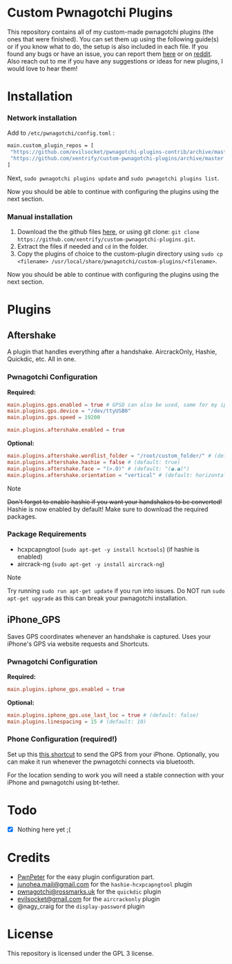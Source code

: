 # Custom Pwnagotchi Plugins
This repository contains all of my custom-made pwnagotchi plugins (the ones that were finished). You can set them up using the following guide(s) or if you know what to do, the setup is also included in each file. If you found any bugs or have an issue, you can report them [here](https://github.com/xentrify/custom-pwnagotchi-plugins/issues/new/choose) or on [reddit](https://reddit.com/u/xentrifydev). Also reach out to me if you have any suggestions or ideas for new plugins, I would love to hear them!

# Installation
### Network installation
Add to `/etc/pwnagotchi/config.toml` :
```bash
main.custom_plugin_repos = [
 "https://github.com/evilsocket/pwnagotchi-plugins-contrib/archive/master.zip",
 "https://github.com/xentrify/custom-pwnagotchi-plugins/archive/master.zip"
]
```

Next, `sudo pwnagotchi plugins update` and `sudo pwnagotchi plugins list`.

Now you should be able to continue with configuring the plugins using the next section.

### Manual installation
1. Download the the github files [here](https://github.com/xentrify/custom-pwnagotchi-plugins/archive/master.zip), or using git clone: `git clone https://github.com/xentrify/custom-pwnagotchi-plugins.git`.
2. Extract the files if needed and `cd` in the folder.
3. Copy the plugins of choice to the custom-plugin directory using `sudo cp <filename> /usr/local/share/pwnagotchi/custom-plugins/<filename>`.

Now you should be able to continue with configuring the plugins using the next section.
# Plugins
## Aftershake
A plugin that handles everything after a handshake. AircrackOnly, Hashie, Quickdic, etc. All in one.
### Pwnagotchi Configuration
**Required:**
```toml
main.plugins.gps.enabled = true # GPSD can also be used, same for my iphone_gps plugin.
main.plugins.gps.device = "/dev/ttyUSB0"
main.plugins.gps.speed = 19200

main.plugins.aftershake.enabled = true
```
**Optional:**
```toml
main.plugins.aftershake.wordlist_folder = "/root/custom_folder/" # (default: "/root/wordlist_folder/")
main.plugins.aftershake.hashie = false # (default: true)
main.plugins.aftershake.face = "(>.O)" # (default: "(◕.◕)")
main.plugins.aftershake.orientation = "vertical" # (default: horizontal)
```
> [!NOTE]
> ~~Don't forgot to enable hashie if you want your handshakes to be converted!~~ Hashie is now enabled by default! Make sure to download the required packages.
### Package Requirements
* hcxpcapngtool (`sudo apt-get -y install hcxtools`) (if hashie is enabled)
* aircrack-ng (`sudo apt-get -y install aircrack-ng`)
> [!NOTE]
> Try running `sudo run apt-get update` if you run into issues. Do NOT run `sudo apt-get upgrade` as this can break your pwnagotchi installation.
## iPhone_GPS
Saves GPS coordinates whenever an handshake is captured. Uses your iPhone's GPS via website requests and Shortcuts.
### Pwnagotchi Configuration
**Required:**
```toml
main.plugins.iphone_gps.enabled = true
```
**Optional:**
```toml
main.plugins.iphone_gps.use_last_loc = true # (default: false)
main.plugins.linespacing = 15 # (default: 10)
```
### Phone Configuration (required!)
Set up this [this shortcut](https://routinehub.co/shortcut/19128/) to send the GPS from your iPhone. Optionally, you can make it run whenever the pwnagotchi connects via bluetooth.

For the location sending to work you will need a stable connection with your iPhone and pwnagotchi using bt-tether.

# Todo
- [x] Nothing here yet ;(
# Credits
* [PwnPeter](https://github.com/PwnPeter) for the easy plugin configuration part.
* junohea.mail@gmail.com for the `hashie-hcxpcapngtool` plugin
* pwnagotchi@rossmarks.uk for the `quickdic` plugin
* evilsocket@gmail.com for the `aircrackonly` plugin
* @nagy_craig for the `display-password` plugin

# License
This repository is licensed under the GPL 3 license.
